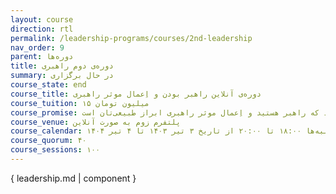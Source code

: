 ```yaml
---
layout: course
direction: rtl
permalink: /leadership-programs/courses/2nd-leadership
nav_order: 9
parent: دوره‌ها
title: دوره‌ی دوم راهبری
summary: در حال برگزاری
course_state: end
course_title: دوره‌ی آنلاین راهبر بودن و اِعمال موثر راهبری
course_tuition: ۱۵ میلیون تومان
course_promise: شما در حالی دوره را ترک می‌کنید که راهبر هستید و اِعمال موثر راهبری ابراز طبیعی‌تان است
course_venue: پلتفرم زوم به صورت آنلاین
course_calendar: یکشنبه‌ها ۱۷:۰۰ تا ۱۹:۰۰ و چهار‌شنبه‌ها ۱۸:۰۰ تا ۲۰:۰۰ از تاریخ ۳ تیر ۱۴۰۳ تا ۴ تیر ۱۴۰۴
course_quorum: ۴۰
course_sessions: ۱۰۰
---
```


{ leadership.md | component }
